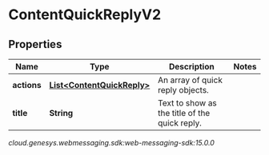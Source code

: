# ContentQuickReplyV2


## Properties

| Name | Type | Description | Notes |
| ------------ | ------------- | ------------- | ------------- |
| **actions** | [**List&lt;ContentQuickReply&gt;**](ContentQuickReply) | An array of quick reply objects. |  |
| **title** | **String** | Text to show as the title of the quick reply. |  |




_cloud.genesys.webmessaging.sdk:web-messaging-sdk:15.0.0_
